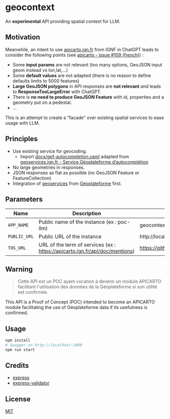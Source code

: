# geocontext

An **experimental** API providing spatial context for LLM.

## Motivation

Meanwhile, an intent to use [apicarto.ign.fr](https://apicarto.ign.fr) from IGNF in ChatGPT leads to consider the following points (see [apicarto - issue #109 (french)](https://github.com/IGNF/apicarto/issues/109)) :

* Some **input params** are not relevant (too many options, GeoJSON input geom instead vs lon,lat,...)
* Some **default values** are not adapted (there is no reason to define defaults limits to 5000 features)
* **Large GeoJSON polygons** in API responses are **not relevant** and leads to **ResponseTooLargeError** with ChatGPT.
* There is **no need to produce GeoJSON Feature** with id, properties and a geometry put on a pedestal.
* ...

This is an attempt to create a "facade" over existing spatial services to ease usage with LLM.

## Principles

* Use existing service for geocoding.
  * Import [docs/gpf-autocompletion.yaml](docs/gpf-autocompletion.yaml) adapted from [geoservices.ign.fr - Service Géoplateforme d’autocomplétion](https://geoservices.ign.fr/documentation/services/services-geoplateforme/autocompletion)
* No large geometries in responses.
* JSON responses as flat as possible (no GeoJSON Feature or FeatureCollection)
* Integration of [geoservices](https://geoservices.ign.fr/services-web) from [Géoplateforme](https://www.ign.fr/geoplateforme) first.

## Parameters

| Name         | Description                                                                 | Default value                               |
| ------------ | --------------------------------------------------------------------------- | ------------------------------------------- |
| `APP_NAME`   | Public name of the instance (ex : poc-llm)                                  | geocontext                                  |
| `PUBLIC_URL` | Public URL of the instance                                                  | http://localhost:3000                       |
| `TOS_URL`    | URL of the term of services (ex : https://apicarto.ign.fr/api/doc/mentions) | https://github.com/mborne/geocontext#readme |


## Warning

> Cette API est un POC ayant vocation à devenir un module APICARTO facilitant l'utilisation des données de la Géoplateforme si son utilité est confirmée.

This API is a Proof of Concept (POC) intended to become an APICARTO module facilitating the use of Géoplateforme data if its usefulness is confirmed.

## Usage

```bash
npm install
# Swagger on http://localhost:3000
npm run start
```

## Credits

* [express](https://expressjs.com/en/starter/hello-world.html)
* [express-validator](https://express-validator.github.io/docs/guides/getting-started)

## License

[MIT](LICENSE)

